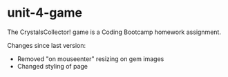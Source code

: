 # unit-4-game
The CrystalsCollector! game is a Coding Bootcamp homework assignment.

Changes since last version:
- Removed "on mouseenter" resizing on gem images
- Changed styling of page

